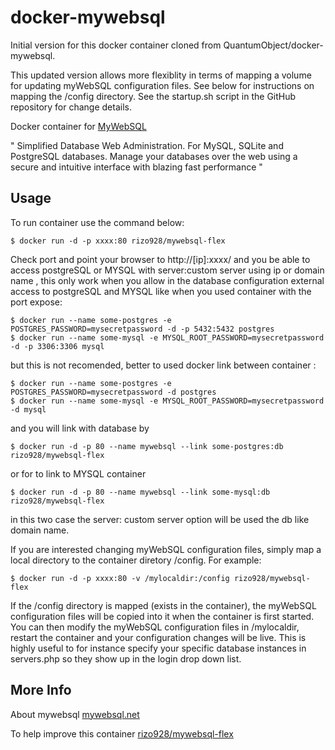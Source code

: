 # docker-mywebsql

Initial version for this docker container cloned from QuantumObject/docker-mywebsql.

This updated version allows more flexiblity in terms of mapping a volume for updating myWebSQL configuration files.
See below for instructions on mapping the /config directory.  See the startup.sh script in the GitHub repository for change details.

Docker container for [MyWebSQL][3]

" Simplified Database Web Administration. For MySQL, SQLite and PostgreSQL databases. Manage your databases over the web using a secure and intuitive interface with blazing fast performance "

## Usage

To run container use the command below:

    $ docker run -d -p xxxx:80 rizo928/mywebsql-flex

Check port and point your browser to http://[ip]:xxxx/  and you be able to access postgreSQL or MYSQL with server:custom server using ip or domain name , this only work when you allow in the database configuration external access to postgreSQL and MYSQL like when you used container with the port expose:

    $ docker run --name some-postgres -e POSTGRES_PASSWORD=mysecretpassword -d -p 5432:5432 postgres
    $ docker run --name some-mysql -e MYSQL_ROOT_PASSWORD=mysecretpassword -d -p 3306:3306 mysql

but this is not recomended, better to used docker link between container :

    $ docker run --name some-postgres -e POSTGRES_PASSWORD=mysecretpassword -d postgres
    $ docker run --name some-mysql -e MYSQL_ROOT_PASSWORD=mysecretpassword -d mysql
    
and you will link with database by 

    $ docker run -d -p 80 --name mywebsql --link some-postgres:db rizo928/mywebsql-flex
    
or for to link to MYSQL container 

    $ docker run -d -p 80 --name mywebsql --link some-mysql:db rizo928/mywebsql-flex
    
in this two case the server: custom server option will be used the db like domain name. 

If you are interested changing myWebSQL configuration files, simply map a local directory to the container diretory /config.  For example:

	$ docker run -d -p xxxx:80 -v /mylocaldir:/config rizo928/mywebsql-flex 

If the /config directory is mapped (exists in the container), the myWebSQL configuration files will be copied into it when the container is first started.  You can then modify the myWebSQL configuration files in /mylocaldir, restart the container and your configuration changes will be live.  This is highly useful to for instance specify your specific database instances in servers.php so they show up in the login drop down list.

## More Info

About mywebsql [mywebsql.net][1]

To help improve this container [rizo928/mywebsql-flex][5]

[1]:http://mywebsql.net/
[2]:https://www.docker.com
[3]:http://mywebsql.net/downloads/
[4]:http://docs.docker.com
[5]:https://github.com/rizo928/mywebsql-flex
